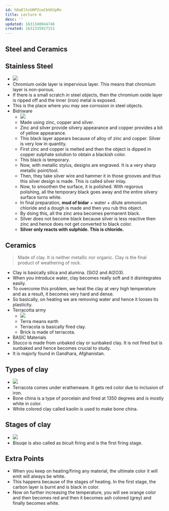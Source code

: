 ```yaml
---
id: h0aElhzUHPZcwCbVHJpRn
title: Lecture 6
desc: ''
updated: 1631340044746
created: 1631335927151
---
```

## Steel and Ceramics

## Stainless Steel

- ![](/assets/images/2021-09-11-10-25-39.png)
- Chromium oxide layer is impervious layer. This means that chromium layer is non-porous.
- If there is a small scratch in steel objects, then the chromium oxide layer is ripped off and the inner (iron) metal is exposed.
- This is the place where you may see corrosion in steel objects.
- Bidriware
  - ![](/assets/images/2021-09-11-10-31-28.png)
  - Made using zinc, copper and silver.
  - Zinc and silver provide silvery appearance and copper provides a bit of yellow appearance.
  - This black layer appears because of alloy of zinc and copper. Silver is very low in quantity.
  - First zinc and copper is melted and then the object is dipped in copper sulphate solution to obtain a blackish color.
  - This black is temporary.
  - Now, with metallic stylus, designs are engraved. It is a very sharp metallic point/tool.
  - Then, they take silver wire and hammer it in those grooves and thus this silver design is made. This is called silver inlay.
  - Now, to smoothen the surface, it is polished. With regorous polishing, all the temporary black goes away and the entire silvery surface turns white.
  - In final preparation, **mud of bidar** + water + dilute ammonium chloride and a dough is made and then you rub this object.
  - By doing this, all the zinc area becomes permanent black.
  - Silver does not become black because silver is less reactive then zinc and hence does not get converted to black color.
  - **Silver only reacts with sulphide. This is chloride.**

## Ceramics

> Made of clay. It is neither metallic nor organic. Clay is the final product of weathering of rock.

- Clay is basically silica and alumina. (SiO2 and Al2O3).
- When you introduce water, clay becomes really soft and it disintegrates easily.
- To overcome this problem, we heat the clay at very high temperature and as a result, it becomes very hard and dense.
- So basically, on heating we are removing water and hence it looses its plasticity.
- Terracotta army
  - ![](/assets/images/2021-09-11-11-02-41.png)
  - Terra means earth
  - Terracota is basically fired clay.
  - Brick is made of terracota.
- BASIC Materials
- Stucco is made from unbaked clay or sunbaked clay. It is not fired but is sunbaked and hence becomes crucial to study.
- It is majorly found in Gandhara, Afghanistan.

## Types of clay

- ![](/assets/images/2021-09-11-11-15-46.png)
- Terracota comes under erathenware. It gets red color due to inclusion of iron.
- Bone china is a type of porcelain and fired at 1350 degrees and is mostly white in color.
- White colored clay called kaolin is used to make bone china.

## Stages of clay

- ![](/assets/images/2021-09-11-11-18-04.png)
- Bisuqe is also called as bicuit firing and is the first firing stage.

## Extra Points

- When you keep on heating/firing any material, the ultimate color it will emit will always be white.
- This happens because of the stages of heating. In the first stage, the carbon layer is burnt and is black in color.
- Now on further increasing the temperature, you will see orange color and then becomes red and then it becomes ash colored (grey) and finally becomes white.


